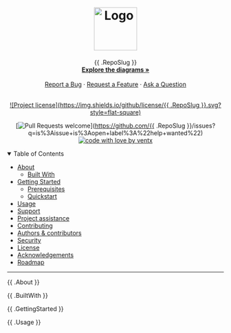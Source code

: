 <h1 align="center">
  <a href="https://github.com/{{ .RepoSlug }}">
    <!-- Please provide path to your logo here -->
    <img src="https://raw.githubusercontent.com/{{ .RepoSlug }}/main/docs/images/logo.svg" alt="Logo" width="100" height="100">
  </a>
</h1>

<div align="center">
  {{ .RepoSlug }}
  <br />
  <a href="#about"><strong>Explore the diagrams »</strong></a>
  <br />
  <br />
  <a href="https://github.com/{{ .RepoSlug }}/issues/new?assignees=&labels=bug&template=01_BUG_REPORT.md&title=bug%3A+">Report a Bug</a>
  ·
  <a href="https://github.com/{{ .RepoSlug }}/issues/new?assignees=&labels=enhancement&template=02_FEATURE_REQUEST.md&title=feat%3A+">Request a Feature</a>
  ·
  <a href="https://github.com/{{ .RepoSlug }}/issues/new?assignees=&labels=question&template=04_SUPPORT_QUESTION.md&title=support%3A+">Ask a Question</a>
</div>

<div align="center">
<br />

[![Project license](https://img.shields.io/github/license/{{ .RepoSlug }}.svg?style=flat-square)](LICENSE)

[![Pull Requests welcome](https://img.shields.io/badge/PRs-welcome-ff69b4.svg?style=flat-square)](https://github.com/{{ .RepoSlug }}/issues?q=is%3Aissue+is%3Aopen+label%3A%22help+wanted%22)
[![code with love by ventx](https://img.shields.io/badge/%3C%2F%3E%20with%20♥%20by-ventx-blue)](https://github.com/ventx)

</div>

<details open>
<summary>Table of Contents</summary>

- [About](#about)
  - [Built With](#built-with)
- [Getting Started](#getting-started)
  - [Prerequisites](#prerequisites)
  - [Quickstart](#quickstart)
- [Usage](#usage)
- [Support](#support)
- [Project assistance](#project-assistance)
- [Contributing](#contributing)
- [Authors & contributors](#authors--contributors)
- [Security](#security)
- [License](#license)
- [Acknowledgements](#acknowledgements)
- [Roadmap](#roadmap)

</details>

---

{{ .About }}

{{ .BuiltWith }}

{{ .GettingStarted }}

{{ .Usage }}
